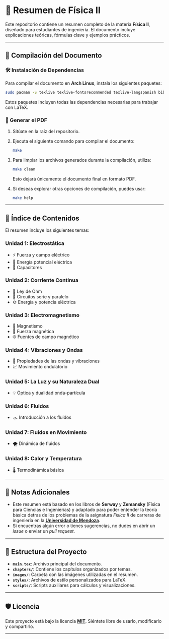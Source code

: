 # 📘 Resumen de Física II

Este repositorio contiene un resumen completo de la materia **Física II**, diseñado para estudiantes de ingeniería. El documento incluye explicaciones teóricas, fórmulas clave y ejemplos prácticos.

---

## 🚀 Compilación del Documento

### 🛠️ Instalación de Dependencias

Para compilar el documento en **Arch Linux**, instala los siguientes paquetes:

```sh
sudo pacman -S texlive texlive-fontsrecommended texlive-langspanish biber
```

Estos paquetes incluyen todas las dependencias necesarias para trabajar con LaTeX.

### 📄 Generar el PDF

1. Sitúate en la raíz del repositorio.
2. Ejecuta el siguiente comando para compilar el documento:

   ```sh
   make
   ```

3. Para limpiar los archivos generados durante la compilación, utiliza:

   ```sh
   make clean
   ```

   Esto dejará únicamente el documento final en formato PDF.

4. Si deseas explorar otras opciones de compilación, puedes usar:

   ```sh
   make help
   ```

---

## 📑 Índice de Contenidos

El resumen incluye los siguientes temas:

### Unidad 1: Electrostática
- ⚡ Fuerza y campo eléctrico
- 🔋 Energía potencial eléctrica
- 🧮 Capacitores

### Unidad 2: Corriente Continua
- 🔌 Ley de Ohm
- 🔗 Circuitos serie y paralelo
- ⚙️ Energía y potencia eléctrica

### Unidad 3: Electromagnetismo
- 🧲 Magnetismo
- 🌌 Fuerza magnética
- 🌐 Fuentes de campo magnético

### Unidad 4: Vibraciones y Ondas
- 🌊 Propiedades de las ondas y vibraciones
- 📈 Movimiento ondulatorio

### Unidad 5: La Luz y su Naturaleza Dual
- 💡 Óptica y dualidad onda-partícula

### Unidad 6: Fluidos
- 🌫️ Introducción a los fluidos

### Unidad 7: Fluidos en Movimiento
- 🌪️ Dinámica de fluidos

### Unidad 8: Calor y Temperatura
- 🌡️ Termodinámica básica

---

## 📝 Notas Adicionales

- Este resumen está basado en los libros de **Serway** y **Zemansky** (Física para Ciencias e Ingenierías) y adaptado para poder entender la teoría básica detras de los problemas de la asignatura _Física II_ de carreras de ingeniería en la **[Universidad de Mendoza](https://um.edu.ar/)**.
- Si encuentras algún error o tienes sugerencias, no dudes en abrir un _issue_ o enviar un _pull request_.

---

## 📂 Estructura del Proyecto

- **`main.tex`**: Archivo principal del documento.
- **`chapters/`**: Contiene los capítulos organizados por temas.
- **`images/`**: Carpeta con las imágenes utilizadas en el resumen.
- **`styles/`**: Archivos de estilo personalizados para LaTeX.
- **`scripts/`**: Scripts auxiliares para cálculos y visualizaciones.

---

## 🛡️ Licencia

Este proyecto está bajo la licencia **[MIT](LICENSE)**. Siéntete libre de usarlo, modificarlo y compartirlo.

---